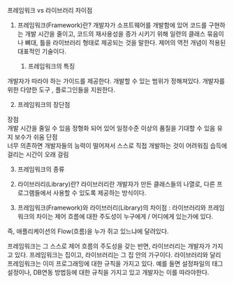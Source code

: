 프레임워크 vs 라이브러리 차이점

1. 프레임워크(Framework)란?
개발자가 소프트웨어를 개발함에 있어 코드를 구현하는 개발 시간을 줄이고,  코드의 재사용성을  증가 시키기 위해 일련의 클래스 묶음이나 뼈대, 틀을 라이브러리 형태로 제공되는 것을 말한다.
제어의 역전 개념이 적용된 대표적인 기술이다.
 

   1) 프레임워크의 특징

개발자가 따라야 하는 가이드를 제공한다.
개발할 수 있는 범위가 정해져있다.
개발자를 위한 다양한 도구 , 플로그인들을 지원한다.
 

   2) 프레임워크의 장단점

장점	
개발 시간을 줄일 수 있음
정형화 되어 있어 일정수준 이상의 품질을 기대할 수 있음
유지 보수가 쉬움
단점	
너무 의존하면 개발자들의 능력이 떨어져서 스스로 직접 개발하는 것이 어려워짐
습득에 걸리는 시간이 오래 걸림
  
3) 프레임워크의 종류
 

2. 라이브러리(Library)란?
라이브러리란 개발자가 만든 클래스들의 나열로, 다른 프로그램들에서 사용할 수 있도록 제공하는 방식이다.
 

3. 프레임워크(Framework)와 라이브러리(Library)의 차이점
: 라이브러리와 프레임워크의 차이는 제어 흐름에 대한 주도성이 누구에게 / 어디에게 있는가에 있다.

  즉, 애플리케이션의 Flow(흐름)을 누가 쥐고 있느냐에 달려있다.

 
프레임워크는 그 스스로 제어 흐름의 주도성을 갖는 반면, 라이브러리는 개발자가 가지고 있다.
프레임워크는 집이고, 라이브러리는 그 집 안의 가구이다.
라이브러리와 달리 프레임워크는 이미 프로그래밍에 대한 규칙을 가지고 있다. 예를 들면 설정파일의 태그설정이나, DB연동 방법등에 대한 규칙을 가지고 있고 개발자는 이를 따라야한다.
